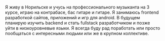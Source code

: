 Я живу в Норильске и учусь на профессионального музыканта на 3 курсе, играю на контрабасе, бас гитаре и гитаре.
Я занимаюсь frontend разработкой сайтов, приложений и игр для android.
В будущем планирую изучить backend и стать fullstack разработчиком и позже уйти в низкоуровневые языки.
Я всегда буду рад поработать или просто пообщаться с интересными людьми или же в крупном коллективе.
<!---
Roman-ArII/Roman-ArII is a ✨ special ✨ repository because its `README.md` (this file) appears on your GitHub profile.
You can click the Preview link to take a look at your changes.
--->
